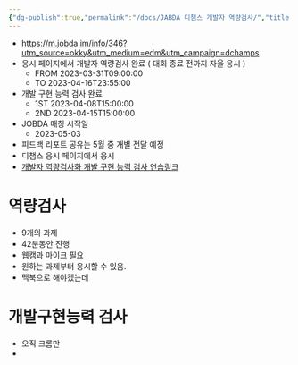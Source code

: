 ```yaml
---
{"dg-publish":true,"permalink":"/docs/JABDA 디챔스 개발자 역량검사/","title":"JABDA 디챔스 개발자 역량검사"}
---
```


- https://m.jobda.im/info/346?utm_source=okky&utm_medium=edm&utm_campaign=dchamps
- 응시 페이지에서 개발자 역량검사 완료 ( 대회 종료 전까지 자율 응시 )
	- FROM 2023-03-31T09:00:00
	- TO 2023-04-16T23:55:00
- 개발 구현 능력 검사 완료
	- 1ST 2023-04-08T15:00:00
	- 2ND 2023-04-15T15:00:00
- JOBDA 매칭 시작일
	- 2023-05-03
- 피드백 리포트 공유는 5월 중 개별 전달 예정
- 디챔스 응시 페이지에서 응시
- [개발자 역량검사화 개발 구현 능력 검사 연습링크](https://www.jobda.im/phs/test)

# 역량검사

- 9개의 과제
- 42분동안 진행
- 웹캠과 마이크 필요
- 원하는 과제부터 응시할 수 있음. 
- 맥북으로 해야겠는데

# 개발구현능력 검사

- 오직 크롬만
- 
